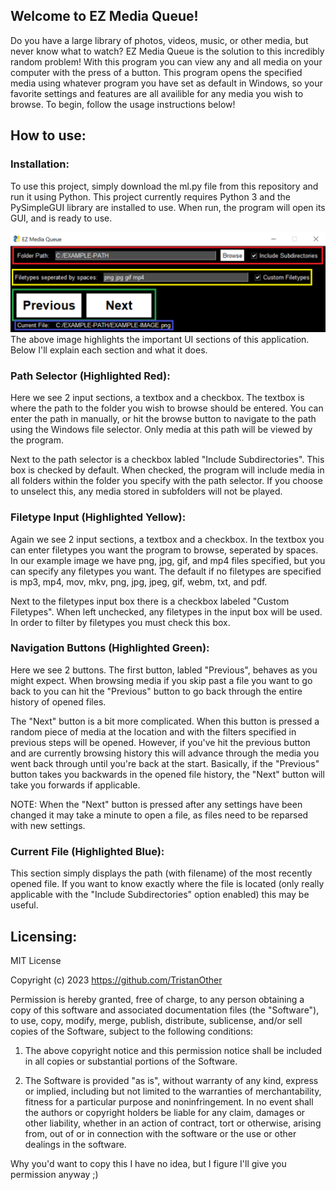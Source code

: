 ## Welcome to EZ Media Queue!
Do you have a large library of photos, videos, music, or other media, but never know what to watch? EZ Media Queue is the solution to this incredibly random problem! With this program you can view any and all media on your computer with the press of a button. This program opens the specified media using whatever program you have set as default in Windows, so your favorite settings and features are all availible for any media you wish to browse. To begin, follow the usage instructions below!

## How to use:
### Installation:
To use this project, simply download the ml.py file from this repository and run it using Python. This project currently requires Python 3 and the PySimpleGUI library are installed to use. When run, the program will open its GUI, and is ready to use.

![Image highlighting GUI elements so they can be explained below.](https://github.com/TristanOther/EZ-Media-Queue/blob/main/Misc/Images/example.png)
The above image highlights the important UI sections of this application. Below I'll explain each section and what it does.

### Path Selector (Highlighted Red):
Here we see 2 input sections, a textbox and a checkbox. The textbox is where the path to the folder you wish to browse should be entered. You can enter the path in manually, or hit the browse button to navigate to the path using the Windows file selector. Only media at this path will be viewed by the program. 

Next to the path selector is a checkbox labled "Include Subdirectories". This box is checked by default. When checked, the program will include media in all folders within the folder you specify with the path selector. If you choose to unselect this, any media stored in subfolders will not be played.

### Filetype Input (Highlighted Yellow):
Again we see 2 input sections, a textbox and a checkbox. In the textbox you can enter filetypes you want the program to browse, seperated by spaces. In our example image we have png, jpg, gif, and mp4 files specified, but you can specify any filetypes you want. The default if no filetypes are specified is mp3, mp4, mov, mkv, png, jpg, jpeg, gif, webm, txt, and pdf.

Next to the filetypes input box there is a checkbox labeled "Custom Filetypes". When left unchecked, any filetypes in the input box will be used. In order to filter by filetypes you must check this box.

### Navigation Buttons (Highlighted Green):
Here we see 2 buttons. The first button, labled "Previous", behaves as you might expect. When browsing media if you skip past a file you want to go back to you can hit the "Previous" button to go back through the entire history of opened files. 

The "Next" button is a bit more complicated. When this button is pressed a random piece of media at the location and with the filters specified in previous steps will be opened. However, if you've hit the previous button and are currently browsing history this will advance through the media you went back through until you're back at the start. Basically, if the "Previous" button takes you backwards in the opened file history, the "Next" button will take you forwards if applicable. 

NOTE: When the "Next" button is pressed after any settings have been changed it may take a minute to open a file, as files need to be reparsed with new settings.

### Current File (Highlighted Blue):
This section simply displays the path (with filename) of the most recently opened file. If you want to know exactly where the file is located (only really applicable with the "Include Subdirectories" option enabled) this may be useful.

## Licensing:
MIT License

Copyright (c) 2023 https://github.com/TristanOther

Permission is hereby granted, free of charge, to any person obtaining a copy of this software and associated documentation files (the "Software"), to use, copy, modify, merge, publish, distribute, sublicense, and/or sell copies of the Software, subject to the following conditions:

1. The above copyright notice and this permission notice shall be included in all copies or substantial portions of the Software.
  
2. The Software is provided "as is", without warranty of any kind, express or implied, including but not limited to the warranties of merchantability, fitness for a particular purpose and noninfringement. In no event shall the authors or copyright holders be liable for any claim, damages or other liability, whether in an action of contract, tort or otherwise, arising from, out of or in connection with the software or the use or other dealings in the software.

Why you'd want to copy this I have no idea, but I figure I'll give you permission anyway ;)

